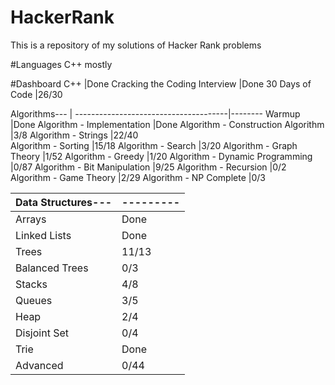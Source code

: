 # HackerRank
This is a repository of my solutions of Hacker Rank problems

#Languages
C++ mostly

#Dashboard
C++                                   |Done
Cracking the Coding Interview         |Done
30 Days of Code                       |26/30

Algorithms---                         |
--------------------------------------|--------
Warmup                                |Done
Algorithm - Implementation            |Done
Algorithm - Construction Algorithm    |3/8
Algorithm - Strings                   |22/40                   
Algorithm - Sorting                   |15/18
Algorithm - Search                    |3/20
Algorithm - Graph Theory              |1/52
Algorithm - Greedy                    |1/20
Algorithm - Dynamic Programming       |0/87
Algorithm - Bit Manipulation          |9/25
Algorithm - Recursion                 |0/2
Algorithm - Game Theory               |2/29
Algorithm - NP Complete               |0/3

Data Structures---                    |---------
--------------------------------------|---------
Arrays                                |Done
Linked Lists                          |Done
Trees                                 |11/13
Balanced Trees                        |0/3
Stacks                                |4/8
Queues                                |3/5
Heap                                  |2/4
Disjoint Set                          |0/4
Trie                                  |Done
Advanced                              |0/44

